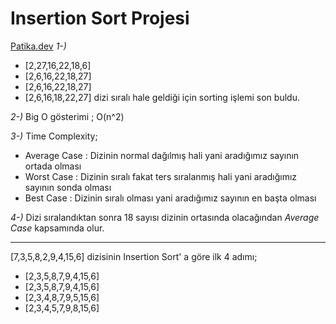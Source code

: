 # Insertion Sort Projesi
 [Patika.dev](https://www.patika.dev/tr) 
*1-)*
- [2,27,16,22,18,6]
- [2,6,16,22,18,27]
- [2,6,16,22,18,27]
- [2,6,16,18,22,27] dizi sıralı hale geldiği için sorting işlemi son buldu.

*2-)* Big O gösterimi ; O(n^2)

*3-)* Time Complexity; 
- Average Case : Dizinin normal dağılmış hali yani aradığımız sayının ortada olması
- Worst Case : Dizinin sıralı fakat ters sıralanmış hali yani aradığımız sayının sonda olması
- Best Case : Dizinin sıralı olması yani aradığımız sayının en başta olması

*4-)* Dizi sıralandıktan sonra 18 sayısı dizinin ortasında olacağından *Average Case* kapsamında olur.

--------
[7,3,5,8,2,9,4,15,6] dizisinin Insertion Sort' a göre ilk 4 adımı;
- [2,3,5,8,7,9,4,15,6]
- [2,3,5,8,7,9,4,15,6]
- [2,3,4,8,7,9,5,15,6]
- [2,3,4,5,7,9,8,15,6]
